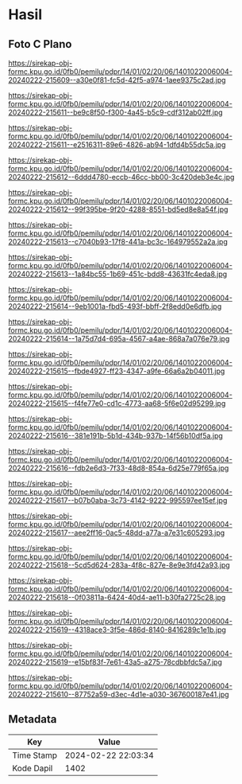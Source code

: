 # Hasil

## Foto C Plano

https://sirekap-obj-formc.kpu.go.id/0fb0/pemilu/pdpr/14/01/02/20/06/1401022006004-20240222-215609--a30e0f81-fc5d-42f5-a974-1aee9375c2ad.jpg

https://sirekap-obj-formc.kpu.go.id/0fb0/pemilu/pdpr/14/01/02/20/06/1401022006004-20240222-215611--be9c8f50-f300-4a45-b5c9-cdf312ab02ff.jpg

https://sirekap-obj-formc.kpu.go.id/0fb0/pemilu/pdpr/14/01/02/20/06/1401022006004-20240222-215611--e2516311-89e6-4826-ab94-1dfd4b55dc5a.jpg

https://sirekap-obj-formc.kpu.go.id/0fb0/pemilu/pdpr/14/01/02/20/06/1401022006004-20240222-215612--6ddd4780-eccb-46cc-bb00-3c420deb3e4c.jpg

https://sirekap-obj-formc.kpu.go.id/0fb0/pemilu/pdpr/14/01/02/20/06/1401022006004-20240222-215612--99f395be-9f20-4288-8551-bd5ed8e8a54f.jpg

https://sirekap-obj-formc.kpu.go.id/0fb0/pemilu/pdpr/14/01/02/20/06/1401022006004-20240222-215613--c7040b93-17f8-441a-bc3c-164979552a2a.jpg

https://sirekap-obj-formc.kpu.go.id/0fb0/pemilu/pdpr/14/01/02/20/06/1401022006004-20240222-215613--1a84bc55-1b69-451c-bdd8-43631fc4eda8.jpg

https://sirekap-obj-formc.kpu.go.id/0fb0/pemilu/pdpr/14/01/02/20/06/1401022006004-20240222-215614--9eb1001a-fbd5-493f-bbff-2f8edd0e6dfb.jpg

https://sirekap-obj-formc.kpu.go.id/0fb0/pemilu/pdpr/14/01/02/20/06/1401022006004-20240222-215614--1a75d7d4-695a-4567-a4ae-868a7a076e79.jpg

https://sirekap-obj-formc.kpu.go.id/0fb0/pemilu/pdpr/14/01/02/20/06/1401022006004-20240222-215615--fbde4927-ff23-4347-a9fe-66a6a2b04011.jpg

https://sirekap-obj-formc.kpu.go.id/0fb0/pemilu/pdpr/14/01/02/20/06/1401022006004-20240222-215615--f4fe77e0-cd1c-4773-aa68-5f6e02d95299.jpg

https://sirekap-obj-formc.kpu.go.id/0fb0/pemilu/pdpr/14/01/02/20/06/1401022006004-20240222-215616--381e191b-5b1d-434b-937b-14f56b10df5a.jpg

https://sirekap-obj-formc.kpu.go.id/0fb0/pemilu/pdpr/14/01/02/20/06/1401022006004-20240222-215616--fdb2e6d3-7f33-48d8-854a-6d25e779f65a.jpg

https://sirekap-obj-formc.kpu.go.id/0fb0/pemilu/pdpr/14/01/02/20/06/1401022006004-20240222-215617--b07b0aba-3c73-4142-9222-995597ee15ef.jpg

https://sirekap-obj-formc.kpu.go.id/0fb0/pemilu/pdpr/14/01/02/20/06/1401022006004-20240222-215617--aee2ff16-0ac5-48dd-a77a-a7e31c605293.jpg

https://sirekap-obj-formc.kpu.go.id/0fb0/pemilu/pdpr/14/01/02/20/06/1401022006004-20240222-215618--5cd5d624-283a-4f8c-827e-8e9e3fd42a93.jpg

https://sirekap-obj-formc.kpu.go.id/0fb0/pemilu/pdpr/14/01/02/20/06/1401022006004-20240222-215618--0f03811a-6424-40d4-ae11-b30fa2725c28.jpg

https://sirekap-obj-formc.kpu.go.id/0fb0/pemilu/pdpr/14/01/02/20/06/1401022006004-20240222-215619--4318ace3-3f5e-486d-8140-8416289c1e1b.jpg

https://sirekap-obj-formc.kpu.go.id/0fb0/pemilu/pdpr/14/01/02/20/06/1401022006004-20240222-215619--e15bf83f-7e61-43a5-a275-78cdbbfdc5a7.jpg

https://sirekap-obj-formc.kpu.go.id/0fb0/pemilu/pdpr/14/01/02/20/06/1401022006004-20240222-215610--87752a59-d3ec-4d1e-a030-367600187e41.jpg


## Metadata

| Key        | Value               |
| ---------- | ------------------- |
| Time Stamp | 2024-02-22 22:03:34 |
| Kode Dapil | 1402                |



